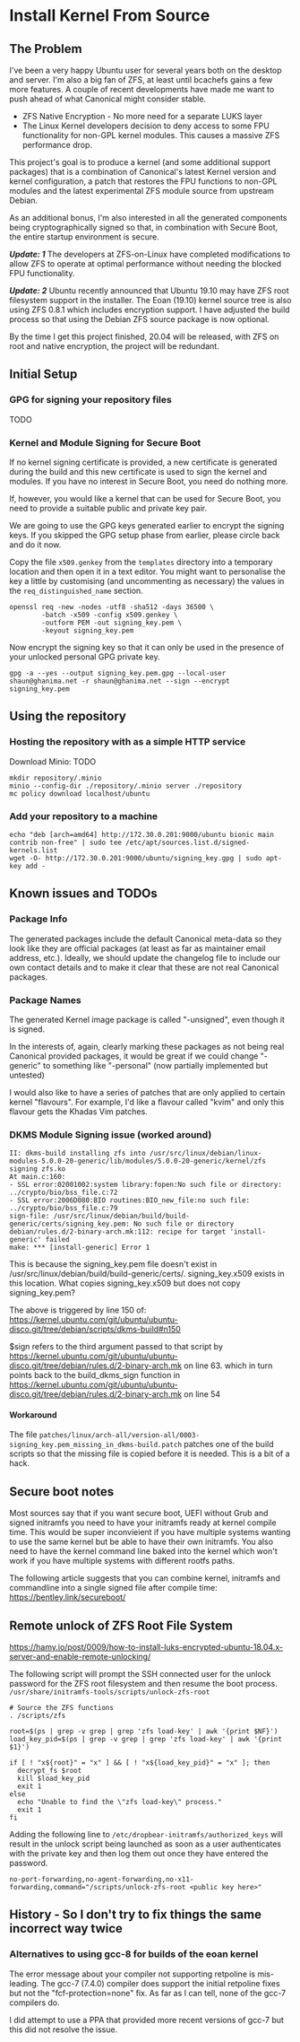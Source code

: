 # Install Kernel From Source
## The Problem
I've been a very happy Ubuntu user for several years both on the desktop and
server.  I'm also a big fan of ZFS, at least until bcachefs gains a few more
features.  A couple of recent developments have made me want to push ahead of
what Canonical might consider stable.
* ZFS Native Encryption - No more need for a separate LUKS layer
* The Linux Kernel developers decision to deny access to some FPU functionality
  for non-GPL kernel modules.  This causes a massive ZFS performance drop.

This project's goal is to produce a kernel (and some additional support
packages) that is a combination of Canonical's latest Kernel version and kernel
configuration, a patch that restores the FPU functions to non-GPL modules and
the latest experimental ZFS module source from upstream Debian.

As an additional bonus, I'm also interested in all the generated components
being cryptographically signed so that, in combination with Secure Boot, the
entire startup environment is secure.

***Update: 1*** The developers at ZFS-on-Linux have completed modifications to
allow ZFS to operate at optimal performance without needing the blocked FPU
functionality.

***Update: 2*** Ubuntu recently announced that Ubuntu 19.10 may have ZFS root
filesystem support in the installer.  The Eoan (19.10) kernel source tree is
also using ZFS 0.8.1 which includes encryption support.  I have adjusted the
build process so that using the Debian ZFS source package is now optional.

By the time I get this project finished, 20.04 will be released, with ZFS on
root and native encryption, the project will be redundant.

## Initial Setup
### GPG for signing your repository files
TODO

### Kernel and Module Signing for Secure Boot
If no kernel signing certificate is provided, a new certificate is generated
during the build and this new certificate is used to sign the kernel and
modules.  If you have no interest in Secure Boot, you need do nothing more.

If, however, you would like a kernel that can be used for Secure Boot, you need
to provide a suitable public and private key pair.

We are going to use the GPG keys generated earlier to encrypt the signing keys.
If you skipped the GPG setup phase from earlier, please circle back and do it
now.

Copy the file `x509.genkey` from the `templates` directory into a temporary
location and then open it in a text editor.  You might want to personalise the
key a little by customising (and uncommenting as necessary) the values in the
`req_distinguished_name` section.

```
openssl req -new -nodes -utf8 -sha512 -days 36500 \
		-batch -x509 -config x509.genkey \
		-outform PEM -out signing_key.pem \
		-keyout signing_key.pem
```

Now encrypt the signing key so that it can only be used in the presence of your
unlocked personal GPG private key.

```
gpg -a --yes --output signing_key.pem.gpg --local-user shaun@ghanima.net -r shaun@ghanima.net --sign --encrypt signing_key.pem
```

## Using the repository
### Hosting the repository with as a simple HTTP service
Download Minio: TODO
```
mkdir repository/.minio
minio --config-dir ./repository/.minio server ./repository
mc policy download localhost/ubuntu
```

### Add your repository to a machine
```
echo "deb [arch=amd64] http://172.30.0.201:9000/ubuntu bionic main contrib non-free" | sudo tee /etc/apt/sources.list.d/signed-kernels.list
wget -O- http://172.30.0.201:9000/ubuntu/signing_key.gpg | sudo apt-key add -
```

## Known issues and TODOs
### Package Info
The generated packages include the default Canonical meta-data so they look like
they are official packages (at least as far as maintainer email address, etc.).
Ideally, we should update the changelog file to include our own contact details
and to make it clear that these are not real Canonical packages.

### Package Names
The generated Kernel image package is called "-unsigned", even though it is
signed.

In the interests of, again, clearly marking these packages as not being
real Canonical provided packages, it would be great if we could change
"-generic" to something like "-personal" (now partially implemented but
untested)

I would also like to have a series of patches that are only applied to certain
kernel "flavours".  For example, I'd like a flavour called "kvim" and only this
flavour gets the Khadas Vim patches.

### DKMS Module Signing issue (worked around)
```
II: dkms-build installing zfs into /usr/src/linux/debian/linux-modules-5.0.0-20-generic/lib/modules/5.0.0-20-generic/kernel/zfs
signing zfs.ko
At main.c:160:
- SSL error:02001002:system library:fopen:No such file or directory: ../crypto/bio/bss_file.c:72
- SSL error:2006D080:BIO routines:BIO_new_file:no such file: ../crypto/bio/bss_file.c:79
sign-file: /usr/src/linux/debian/build/build-generic/certs/signing_key.pem: No such file or directory
debian/rules.d/2-binary-arch.mk:112: recipe for target 'install-generic' failed
make: *** [install-generic] Error 1
```
This is because the signing_key.pem file doesn't exist in /usr/src/linux/debian/build/build-generic/certs/.
signing_key.x509 exists in this location.  What copies signing_key.x509 but does
not copy signing_key.pem?

The above is triggered by line 150 of: https://kernel.ubuntu.com/git/ubuntu/ubuntu-disco.git/tree/debian/scripts/dkms-build#n150

$sign refers to the third argument passed to that script by https://kernel.ubuntu.com/git/ubuntu/ubuntu-disco.git/tree/debian/rules.d/2-binary-arch.mk
on line 63. which in turn points back to the build_dkms_sign function in https://kernel.ubuntu.com/git/ubuntu/ubuntu-disco.git/tree/debian/rules.d/2-binary-arch.mk
on line 54

#### Workaround
The file `patches/linux/arch-all/version-all/0003-signing_key.pem_missing_in_dkms-build.patch`
patches one of the build scripts so that the missing file is copied before it is
needed.  This is a bit of a hack.

## Secure boot notes
Most sources say that if you want secure boot, UEFI without Grub and signed
initramfs you need to have your initramfs ready at kernel compile time.  This
would be super inconvieient if you have multiple systems wanting to use the same
kernel but be able to have their own initramfs.  You also need to have the
kernel command line baked into the kernel which won't work if you have multiple
systems with different rootfs paths.

The following article suggests that you can combine kernel, initramfs and
commandline into a single signed file after compile time:
https://bentley.link/secureboot/

## Remote unlock of ZFS Root File System

https://hamy.io/post/0009/how-to-install-luks-encrypted-ubuntu-18.04.x-server-and-enable-remote-unlocking/

The following script will prompt the SSH connected user for the unlock password
for the ZFS root filesystem and then resume the boot process.
`/usr/share/initramfs-tools/scripts/unlock-zfs-root`
```
# Source the ZFS functions
. /scripts/zfs

root=$(ps | grep -v grep | grep 'zfs load-key' | awk '{print $NF}')
load_key_pid=$(ps | grep -v grep | grep 'zfs load-key' | awk '{print $1}')

if [ ! "x${root}" = "x" ] && [ ! "x${load_key_pid}" = "x" ]; then
  decrypt_fs $root
  kill $load_key_pid
  exit 1
else
  echo "Unable to find the \"zfs load-key\" process."
  exit 1
fi
```

Adding the following line to `/etc/dropbear-initramfs/authorized_keys` will
result in the unlock script being launched as soon as a user authenticates with
the private key and then log them out once they have entered the password.
```
no-port-forwarding,no-agent-forwarding,no-x11-forwarding,command="/scripts/unlock-zfs-root <public key here>"
```

## History - So I don't try to fix things the same incorrect way twice
### Alternatives to using gcc-8 for builds of the eoan kernel
The error message about your compiler not supporting retpoline is mis-leading.
The gcc-7 (7.4.0) compiler does support the initial retpoline fixes but not the
"fcf-protection=none" fix.  As far as I can tell, none of the gcc-7 compilers
do.

I did attempt to use a PPA that provided more recent versions of gcc-7 but this
did not resolve the issue.
